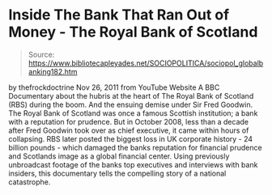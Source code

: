 # Inside The Bank That Ran Out of Money - The Royal Bank of Scotland

> Source: https://www.bibliotecapleyades.net/SOCIOPOLITICA/sociopol_globalbanking182.htm

by
thefrockdoctrine
Nov 26, 2011
from
YouTube Website
A BBC Documentary about the hubris at the heart of The Royal Bank of
Scotland (RBS) during the boom. And the ensuing demise under Sir
Fred Goodwin.
The Royal Bank of Scotland was once a famous
Scottish institution; a bank with a reputation for prudence. But in October
2008, less than a decade after Fred Goodwin took over as chief executive, it
came within hours of collapsing.
RBS later posted the biggest loss in UK corporate history - 24 billion
pounds - which damaged the banks reputation for financial prudence and
Scotlands image as a global financial center.
Using previously unbroadcast footage of the banks top executives and
interviews with bank insiders, this documentary tells the compelling story
of a national catastrophe.
